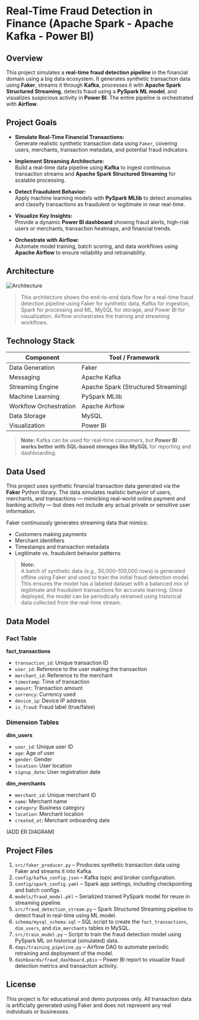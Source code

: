 # Real-Time Fraud Detection in Finance (Apache Spark - Apache Kafka - Power BI)

## Overview

This project simulates a **real-time fraud detection pipeline** in the financial domain using a big data ecosystem. It generates synthetic transaction data using **Faker**, streams it through **Kafka**, processes it with **Apache Spark Structured Streaming**, detects fraud using a **PySpark ML model**, and visualizes suspicious activity in **Power BI**. The entire pipeline is orchestrated with **Airflow**.

## Project Goals

- **Simulate Real-Time Financial Transactions:**  
  Generate realistic synthetic transaction data using `Faker`, covering users, merchants, transaction metadata, and potential fraud indicators.

- **Implement Streaming Architecture:**  
  Build a real-time data pipeline using **Kafka** to ingest continuous transaction streams and **Apache Spark Structured Streaming** for scalable processing.

- **Detect Fraudulent Behavior:**  
  Apply machine learning models with **PySpark MLlib** to detect anomalies and classify transactions as fraudulent or legitimate in near real-time.

- **Visualize Key Insights:**  
  Provide a dynamic **Power BI dashboard** showing fraud alerts, high-risk users or merchants, transaction heatmaps, and financial trends.

- **Orchestrate with Airflow:**  
  Automate model training, batch scoring, and data workflows using **Apache Airflow** to ensure reliability and retrainability.

## Architecture

![Architecture](https://github.com/user-attachments/assets/7bf25abe-665f-42e4-a015-d39458328d32)

> This architecture shows the end-to-end data flow for a real-time fraud detection pipeline using Faker for synthetic data, Kafka for ingestion, Spark for processing and ML, MySQL for storage, and Power BI for visualization. Airflow orchestrates the training and streaming workflows.

## Technology Stack

| Component              | Tool / Framework             |
|------------------------|------------------------------|
| Data Generation        | Faker                        |
| Messaging              | Apache Kafka                 |
| Streaming Engine       | Apache Spark (Structured Streaming) |
| Machine Learning       | PySpark MLlib                |
| Workflow Orchestration | Apache Airflow               |
| Data Storage           | MySQL                        |
| Visualization          | Power BI                     |

> **Note:** Kafka can be used for real-time consumers, but **Power BI works better with SQL-based storages like MySQL** for reporting and dashboarding.

## Data Used

This project uses synthetic financial transaction data generated via the **Faker** Python library. The data simulates realistic behavior of users, merchants, and transactions — mimicking real-world online payment and banking activity — but does not include any actual private or sensitive user information.

Faker continuously generates streaming data that mimics:

- Customers making payments  
- Merchant identifiers  
- Timestamps and transaction metadata  
- Legitimate vs. fraudulent behavior patterns

> **Note:**  
> A batch of synthetic data (e.g., 50,000–100,000 rows) is generated offline using Faker and used to train the initial fraud detection model. This ensures the model has a labeled dataset with a balanced mix of legitimate and fraudulent transactions for accurate learning. Once deployed, the model can be periodically retrained using historical data collected from the real-time stream.

## Data Model

### Fact Table

**fact_transactions**
- `transaction_id`: Unique transaction ID  
- `user_id`: Reference to the user making the transaction  
- `merchant_id`: Reference to the merchant  
- `timestamp`: Time of transaction  
- `amount`: Transaction amount  
- `currency`: Currency used  
- `device_ip`: Device IP address  
- `is_fraud`: Fraud label (true/false)  

### Dimension Tables

**dim_users**
- `user_id`: Unique user ID  
- `age`: Age of user  
- `gender`: Gender  
- `location`: User location  
- `signup_date`: User registration date  

**dim_merchants**
- `merchant_id`: Unique merchant ID  
- `name`: Merchant name  
- `category`: Business category  
- `location`: Merchant location  
- `created_at`: Merchant onboarding date  

(ADD ER DIAGRAM)

## Project Files

1. `src/faker_producer.py` – Produces synthetic transaction data using Faker and streams it into Kafka.  
2. `config/kafka_config.json` – Kafka topic and broker configuration.  
3. `config/spark_config.yaml` – Spark app settings, including checkpointing and batch configs.  
4. `models/fraud_model.pkl` – Serialized trained PySpark model for reuse in streaming pipeline.  
5. `src/fraud_detection_stream.py` – Spark Structured Streaming pipeline to detect fraud in real-time using ML model.  
6. `schema/mysql_schema.sql` – SQL script to create the `fact_transactions`, `dim_users`, and `dim_merchants` tables in MySQL.  
7. `src/train_model.py` – Script to train the fraud detection model using PySpark ML on historical (simulated) data.  
8. `dags/training_pipeline.py` – Airflow DAG to automate periodic retraining and deployment of the model.  
9. `dashboards/fraud_dashboard.pbix` – Power BI report to visualize fraud detection metrics and transaction activity.  

## License

This project is for educational and demo purposes only. All transaction data is artificially generated using Faker and does not represent any real individuals or businesses.
